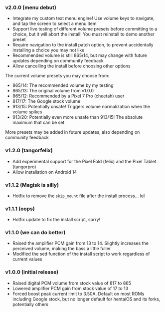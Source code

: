 ### v2.0.0 (menu debut)
- Integrate my custom text menu engine! Use volume keys to navigate, and tap the screen to select a menu item
- Support live testing of different volume presets before committing to a choice, but it will abort the install! You must reinstall to demo another preset
- Require navigation to the install patch option, to prevent accidentally installing a choice you may not like
- Recommended volume is still 865/14, but may change with future updates depending on community feedback
- Allow cancelling the install before choosing other options

The current volume presets you may choose from:

- 865/14: The recommended volume by my testing
- 865/13: The original volume from v1.0.0
- 865/12: Recommended by a Pixel 7 Pro (cheetah) user
- 817/17: The Google stock volume
- 913/15: Potentially unsafe! Triggers volume normalization when the volume spikes
- 913/20: Potentially even more unsafe than 913/15! The absolute maximum that can be set

More presets may be added in future updates, also depending on community feedback

### v1.2.0 (tangorfelix)
- Add experimental support for the Pixel Fold (felix) and the Pixel Tablet (tangorpro)
- Allow installation on Android 14

### v1.1.2 (Magisk is silly)
- Hotfix to remove the `skip_mount` file after the install process... lol

### v1.1.1 (oops)
- Hotfix update to fix the install script, sorry!

### v1.1.0 (we can do better)
- Raised the amplifier PCM gain from 13 to 14. Slightly increases the perceived volume, making the bass a little fuller
- Modified the sed function of the install script to work regardless of current values

### v1.0.0 (initial release)
- Raised digital PCM volume from stock value of 817 to 865
- Lowered amplifier PCM gain from stock value of 17 to 13
- Forced boost peak current limit to 3.50A. Default on most ROMs including Google stock, but no longer default for hentaiOS and its forks, potentially others
